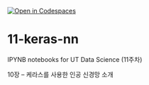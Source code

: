 [![Open in Codespaces](https://classroom.github.com/assets/launch-codespace-2972f46106e565e64193e422d61a12cf1da4916b45550586e14ef0a7c637dd04.svg)](https://classroom.github.com/open-in-codespaces?assignment_repo_id=17125531)
# 11-keras-nn

IPYNB notebooks for UT Data Science (11주차)

10장 – 케라스를 사용한 인공 신경망 소개
